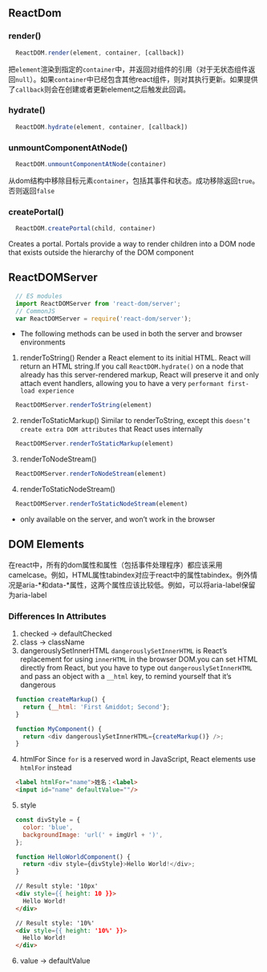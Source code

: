## ReactDom

### render()
``` javascript
  ReactDOM.render(element, container, [callback])
```
把`element`渲染到指定的`container`中，并返回对组件的引用（对于无状态组件返回`null`）。如果`container`中已经包含其他react组件，则对其执行更新。如果提供了`callback`则会在创建或者更新element之后触发此回调。


### hydrate()
``` javascript
  ReactDOM.hydrate(element, container, [callback])
```

### unmountComponentAtNode()
``` javascript
  ReactDOM.unmountComponentAtNode(container)
```
从dom结构中移除目标元素`container`，包括其事件和状态。成功移除返回`true`。否则返回`false`

### createPortal()
``` javascript
  ReactDOM.createPortal(child, container)
```
Creates a portal. Portals provide a way to render children into a DOM node that exists outside the hierarchy of the DOM component



## ReactDOMServer
``` javascript
  // ES modules
  import ReactDOMServer from 'react-dom/server';
  // CommonJS
  var ReactDOMServer = require('react-dom/server');
```
- The following methods can be used in both the server and browser environments
1. renderToString()
Render a React element to its initial HTML. React will return an HTML string.If you call `ReactDOM.hydrate()` on a node that already has this server-rendered markup, React will preserve it and only attach event handlers, allowing you to have a very `performant first-load experience`
``` javascript
  ReactDOMServer.renderToString(element)
```
2. renderToStaticMarkup()
Similar to renderToString, except this `doesn’t create extra DOM attributes` that React uses internally
``` javascript
  ReactDOMServer.renderToStaticMarkup(element)
```
3. renderToNodeStream()
``` javascript
  ReactDOMServer.renderToNodeStream(element)
```
4. renderToStaticNodeStream()
``` javascript
  ReactDOMServer.renderToStaticNodeStream(element)
```
- only available on the server, and won’t work in the browser


## DOM Elements
在react中，所有的dom属性和属性（包括事件处理程序）都应该采用camelcase。例如，HTML属性tabindex对应于react中的属性tabindex。例外情况是aria-*和data-*属性，这两个属性应该比较低。例如，可以将aria-label保留为aria-label
### Differences In Attributes
1. checked -> defaultChecked
2. class -> className
3. dangerouslySetInnerHTML
`dangerouslySetInnerHTML` is React’s replacement for using `innerHTML` in the browser DOM.you can set HTML directly from React, but you have to type out `dangerouslySetInnerHTML` and pass an object with a `__html` key, to remind yourself that it’s dangerous
``` javascript
  function createMarkup() {
    return {__html: 'First &middot; Second'};
  }

  function MyComponent() {
    return <div dangerouslySetInnerHTML={createMarkup()} />;
  }
```
4. htmlFor
Since `for` is a reserved word in JavaScript, React elements use `htmlFor` instead
``` html
  <label htmlFor="name">姓名：<label>
  <input id="name" defaultValue=""/>
```
5. style
``` javascript
  const divStyle = {
    color: 'blue',
    backgroundImage: 'url(' + imgUrl + ')',
  };

  function HelloWorldComponent() {
    return <div style={divStyle}>Hello World!</div>;
  }

```
``` html
  // Result style: '10px'
  <div style={{ height: 10 }}>
    Hello World!
  </div>

  // Result style: '10%'
  <div style={{ height: '10%' }}>
    Hello World!
  </div>
```
6. value -> defaultValue 
